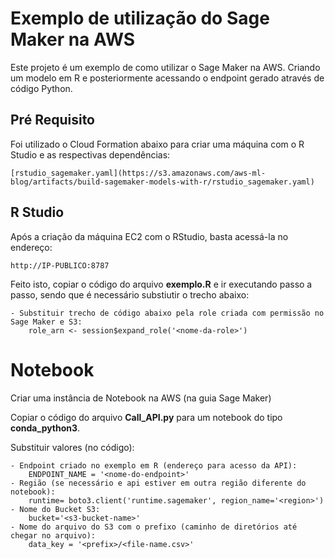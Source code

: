 # Exemplo de utilização do Sage Maker na AWS

Este projeto é um exemplo de como utilizar o Sage Maker na AWS. Criando um modelo em R e posteriormente acessando o endpoint gerado através de código Python.

## Pré Requisito

Foi utilizado o Cloud Formation abaixo para criar uma máquina com o R Studio e as respectivas dependências:
	
	[rstudio_sagemaker.yaml](https://s3.amazonaws.com/aws-ml-blog/artifacts/build-sagemaker-models-with-r/rstudio_sagemaker.yaml)
	
## R Studio

Após a criação da máquina EC2 com o RStudio, basta acessá-la no endereço:
	
	http://IP-PUBLICO:8787
	
Feito isto, copiar o código do arquivo **exemplo.R** e ir executando passo a passo, sendo que é necessário substiutir o trecho abaixo:

	- Substituir trecho de código abaixo pela role criada com permissão no Sage Maker e S3:
		role_arn <- session$expand_role('<nome-da-role>')
		
# Notebook

Criar uma instância de Notebook na AWS (na guia Sage Maker)

Copiar o código do arquivo **Call_API.py** para um notebook do tipo **conda_python3**.

Substituir valores (no código):
	
	- Endpoint criado no exemplo em R (endereço para acesso da API):
		ENDPOINT_NAME = '<nome-do-endpoint>'
	- Região (se necessário e api estiver em outra região diferente do notebook):
		runtime= boto3.client('runtime.sagemaker', region_name='<region>')
	- Nome do Bucket S3:
		bucket='<s3-bucket-name>'
	- Nome do arquivo do S3 com o prefixo (caminho de diretórios até chegar no arquivo):
		data_key = '<prefix>/<file-name.csv>'